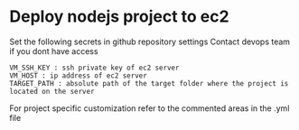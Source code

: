 # Deploy nodejs project to ec2  
Set the following secrets in github repository settings
Contact devops team if you dont have access
```
VM_SSH_KEY : ssh private key of ec2 server
VM_HOST : ip address of ec2 server
TARGET_PATH : absolute path of the target folder where the project is located on the server
```
For project specific customization refer to the commented areas in the .yml file 
